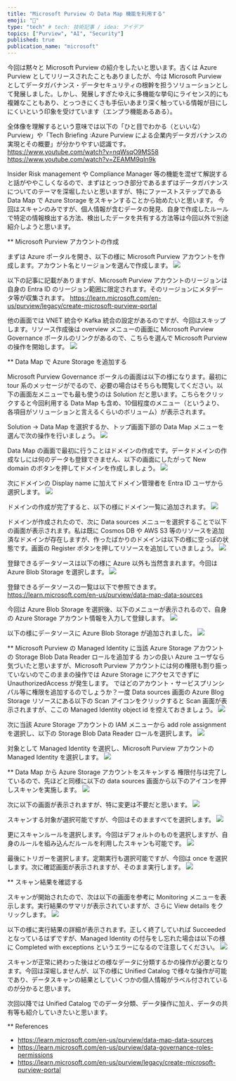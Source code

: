 ```yaml
---
title: "Microsoft Purview の Data Map 機能を利用する"
emoji: "🦔"
type: "tech" # tech: 技術記事 / idea: アイデア
topics: ["Purview", "AI", "Security"]
published: true
publication_name: "microsoft"
---
```


今回は黙々と Microsoft Purview の紹介をしたいと思います。古くは Azure Purview としてリリースされたこともありましたが、今は Microsoft Purview としてデータガバナンス・データセキュリティの根幹を担うソリューションとして発展しました。しかし、発展しすぎたゆえに多機能な挙句にライセンス的にも複雑なこともあり、とっつきにくさも手伝いあまり深く触っている情報が目にしにくいという印象を受けています（エンプラ機能あるある）。

全体像を理解するという意味では以下の「ひと目でわかる（といいな） Purview」や「Tech Briefing :Azure Purview による企業内データガバナンスの実現とその概要」が分かりやすい認識です。
https://www.youtube.com/watch?v=nqWsqO9MS58
https://www.youtube.com/watch?v=ZEAMM9qIn9k

Insider Risk management や Compliance Manager 等の機能を混ぜて解説すると話がややこしくなるので、まずはとっつき部分であるまずはデータガバナンスについてのテーマを深堀したいと思いますが、特にファーストステップである Data Map で Azure Storage をスキャンすることから始めたいと思います。
今回はスキャンのみですが、個人情報が含むデータの発見、自身で作成したルールで特定の情報検出する方法、検出したデータを共有する方法等は今回以外で別途紹介しようと思います。


** Microsoft Purview アカウントの作成

まずは Azure ポータルを開き、以下の様に Microsoft Purview アカウントを作成します。アカウント名とリージョンを選んで作成します。
![](/images/mspurview-gettingstarted-01/purview-article-image01.png) 

以下の記事に記載がありますが、Microsoft Purview アカウントのリージョンは自身の Entra ID のリージョン範囲に限定されます。そのリージョンにメタデータ等が収集されます。
https://learn.microsoft.com/en-us/purview/legacy/create-microsoft-purview-portal

他の画面では VNET 統合や Kafka 統合の設定があるのですが、今回はスキップします。リソース作成後は overview メニューの画面に Microsoft Purview Governance ポータルのリンクがあるので、こちらを選んで Microsoft Purview の操作を開始します。
![](/images/mspurview-gettingstarted-01/purview-article-image02.png) 


** Data Map で Azure Storage を追加する

Microsoft Purview Governance ポータルの画面は以下の様になります。最初に tour 系のメッセージがでるので、必要の場合はそちらも閲覧してください。以下の画面左メニューでも最も使うのは Solution だと思います。こちらをクリックすると今回利用する Data Map も含め、10個程度のメニュー（というより、各項目がソリューションと言えるくらいのボリューム）が表示されます。

Solution -> Data Map を選択するか、トップ画面下部の Data Map メニューを選んで次の操作を行いましょう。
![](/images/mspurview-gettingstarted-01/purview-article-image03.png) 

Data Map の画面で最初に行うことはドメインの作成です。データドメインの作成なしには何のデータも登録できません、以下の画面にしたがって New domain のボタンを押してドメインを作成しましょう。
![](/images/mspurview-gettingstarted-01/purview-article-image04.png) 

次にドメインの Display name に加えてドメイン管理者を Entra ID ユーザから選択します。
![](/images/mspurview-gettingstarted-01/purview-article-image05.png) 

ドメインの作成が完了すると、以下の様にドメイン一覧に追加されます。
![](/images/mspurview-gettingstarted-01/purview-article-image06.png) 

ドメインが作成されたので、次に Data sources メニューを選択することで以下の画面が表示されます。私は既に Cosmos DB や AWS S3 等のリソースを追加済なドメインが存在しますが、作ったばかりのドメインは以下の様に空っぽの状態です。画面の Register ボタンを押してリソースを追加していきましょう。
![](/images/mspurview-gettingstarted-01/purview-article-image07.png) 

登録できるデータソースは以下の様に Azure 以外も当然含まれます。今回は Azure Blob Storage を選択します。
![](/images/mspurview-gettingstarted-01/purview-article-image08.png) 

登録できるデータソースの一覧は以下で参照できます。
https://learn.microsoft.com/en-us/purview/data-map-data-sources


今回は Azure Blob Storage を選択後、以下のメニューが表示されるので、自身の Azure Storage アカウント情報を入力して登録します。
![](/images/mspurview-gettingstarted-01/purview-article-image09.png) 

以下の様にデータソースに Azure Blob Storage が追加されました。
![](/images/mspurview-gettingstarted-01/purview-article-image10.png) 

** Microsoft Purview の Managed Identity に当該 Azure Storage アカウントの Storage Blob Data Reader ロールを追加する
カンの良い Azure ユーザなら気づいたと思いますが、Microsoft Purview アカウントには何の権限も割り振っていないのでこのままの操作では Azure Storage にアクセスできずに UnauthorizedAccess が発生します。
ではどのアカウント・サービスプリンシパル等に権限を追加するのでしょうか？一度  Data sources 画面の Azure Blog Storage リソースにある以下の Scan アイコンをクリックすると Scan 画面が表示されますが、ここの Managed Identity object id を控えておきましょう。
![](/images/mspurview-gettingstarted-01/purview-article-image11.png) 

次に当該 Azure Storage アカウントの IAM メニューから add role assignment を選択し、以下の Storage Blob Data Reader ロールを選択します。
![](/images/mspurview-gettingstarted-01/purview-article-image12.png) 

対象として Managed Identity を選択し、Microsoft Purview アカウントの Managed Identity を選択します。
![](/images/mspurview-gettingstarted-01/purview-article-image13.png) 

** Data Map から Azure Storage アカウントをスキャンする
権限付与は完了しているので、先ほどと同様に以下の data sources 画面から以下のアイコンを押しスキャンを実施します。
![](/images/mspurview-gettingstarted-01/purview-article-image14.png) 

次に以下の画面が表示されますが、特に変更は不要だと思います。
![](/images/mspurview-gettingstarted-01/purview-article-image15.png) 

スキャンする対象が選択可能ですが、今回はそのまますべてを選択します。
![](/images/mspurview-gettingstarted-01/purview-article-image16.png) 

更にスキャンルールを選択します。今回はデフォルトのものを選択しますが、自身のルールを組み込んだルールを利用したスキャンも可能です。
![](/images/mspurview-gettingstarted-01/purview-article-image17.png) 

最後にトリガーを選択します。定期実行も選択可能ですが、今回は once を選択します。次に確認画面が表示されますが、そのまま実行します。
![](/images/mspurview-gettingstarted-01/purview-article-image18.png) 


** スキャン結果を確認する

スキャンが開始されたので、次は以下の画面を参考に Monitoring メニューを表示します。実行結果のサマリが表示されていますが、さらに View details をクリックします。
![](/images/mspurview-gettingstarted-01/purview-article-image19.png) 

以下の様に実行結果の詳細が表示されます。正しく終了していれば Succeeded となっているはずですが、Managed Identity の付与をし忘れた場合は以下の様に Completed with exceptions というエラーになるので注意してください。
![](/images/mspurview-gettingstarted-01/purview-article-image20.png) 

スキャンが正常に終わった後はどの様なデータに分類するかの操作が必要となります。今回は深堀しませんが、以下の様に Unified Catalog で様々な操作が可能であり、データスキャンの結果としていくつかの個人情報がラベル付されているのが分かると思います。

次回以降では Unified Catalog でのデータ分類、データ操作に加え、データの共有等も紹介していきたいと思います。

** References 
- https://learn.microsoft.com/en-us/purview/data-map-data-sources
- https://learn.microsoft.com/en-us/purview/data-governance-roles-permissions
- https://learn.microsoft.com/en-us/purview/legacy/create-microsoft-purview-portal